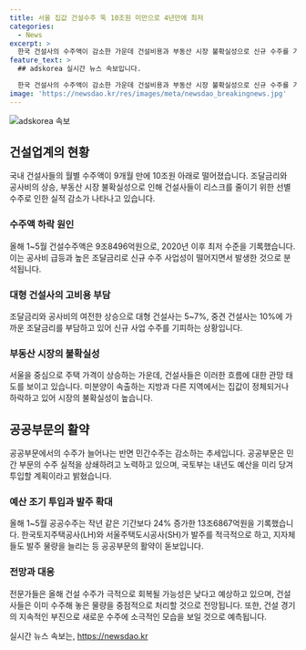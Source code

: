 ```yaml
---
title: 서울 집값 건설수주 뚝 10조원 미만으로 4년만에 최저
categories:
  - News
excerpt: >
  한국 건설사의 수주액이 감소한 가운데 건설비용과 부동산 시장 불확실성으로 신규 수주를 기피하며 공사의 여파가 나타나고 있다. 공공수주는 늘어났지만 민간수주는 줄어든 것으로 나타났으며, 조달금리와 공사비의 상슨으로 건설사들은 리스크를 줄이기 위해 선별적인 수주를 한 것으로 파악되고 있다. 부동산 시장에서는 집값 상승이 있으나 건설사들은 이러한 흐름에 비관적이며, 공공수주가 늘었지만 전문가들은 올해 안에 건설 수주가 크게 개선되기 어려울 것이라 예측하고 있다.
feature_text: >
  ## adskorea 실시간 뉴스 속보입니다.

  한국 건설사의 수주액이 감소한 가운데 건설비용과 부동산 시장 불확실성으로 신규 수주를 기피하며 공사의 여파가 나타나고 있다. 공공수주는 늘어났지만 민간수주는 줄어든 것으로 나타났으며, 조달금리와 공사비의 상슨으로 건설사들은 리스크를 줄이기 위해 선별적인 수주를 한 것으로 파악되고 있다. 부동산 시장에서는 집값 상승이 있으나 건설사들은 이러한 흐름에 비관적이며, 공공수주가 늘었지만 전문가들은 올해 안에 건설 수주가 크게 개선되기 어려울 것이라 예측하고 있다.
image: 'https://newsdao.kr/res/images/meta/newsdao_breakingnews.jpg'
---
```


<p><img src="https://newsdao.kr/res/images/meta/newsdao_breakingnews.jpg" alt="adskorea 속보" /></p>

<h2 data-ke-size="size26">건설업계의 현황</h2>

<p data-ke-size="size16">국내 건설사들의 월별 수주액이 9개월 만에 10조원 아래로 떨어졌습니다. 조달금리와 공사비의 상승, 부동산 시장 불확실성으로 인해 건설사들이 리스크를 줄이기 위한 선별 수주로 인한 실적 감소가 나타나고 있습니다.</p>

<h3>수주액 하락 원인</h3>

<p data-ke-size="size16">올해 1~5월 건설수주액은 9조8496억원으로, 2020년 이후 최저 수준을 기록했습니다. 이는 공사비 급등과 높은 조달금리로 신규 수주 사업성이 떨어지면서 발생한 것으로 분석됩니다.</p>

<h3>대형 건설사의 고비용 부담</h3>

<p data-ke-size="size16">조달금리와 공사비의 여전한 상승으로 대형 건설사는 5~7%, 중견 건설사는 10%에 가까운 조달금리를 부담하고 있어 신규 사업 수주를 기피하는 상황입니다.</p>

<h3>부동산 시장의 불확실성</h3>

<p data-ke-size="size16">서울을 중심으로 주택 가격이 상승하는 가운데, 건설사들은 이러한 흐름에 대한 관망 태도를 보이고 있습니다. 미분양이 속출하는 지방과 다른 지역에서는 집값이 정체되거나 하락하고 있어 시장의 불확실성이 높습니다.</p>

<h2 data-ke-size="size26">공공부문의 활약</h2>

<p data-ke-size="size16">공공부문에서의 수주가 늘어나는 반면 민간수주는 감소하는 추세입니다. 공공부문은 민간 부문의 수주 실적을 상쇄하려고 노력하고 있으며, 국토부는 내년도 예산을 미리 당겨 투입할 계획이라고 밝혔습니다.</p>

<h3>예산 조기 투입과 발주 확대</h3>

<p data-ke-size="size16">올해 1~5월 공공수주는 작년 같은 기간보다 24% 증가한 13조6867억원을 기록했습니다. 한국토지주택공사(LH)와 서울주택도시공사(SH)가 발주를 적극적으로 하고, 지자체들도 발주 물량을 늘리는 등 공공부문의 활약이 돋보입니다.</p>

<h3>전망과 대응</h3>

<p data-ke-size="size16">전문가들은 올해 건설 수주가 극적으로 회복될 가능성은 낮다고 예상하고 있으며, 건설사들은 이미 수주해 놓은 물량을 중점적으로 처리할 것으로 전망됩니다. 또한, 건설 경기의 지속적인 부진으로 새로운 수주에 소극적인 모습을 보일 것으로 예측됩니다.</p>
실시간 뉴스 속보는, <a href="https://newsdao.kr" rel="dofollow">https://newsdao.kr</a>


